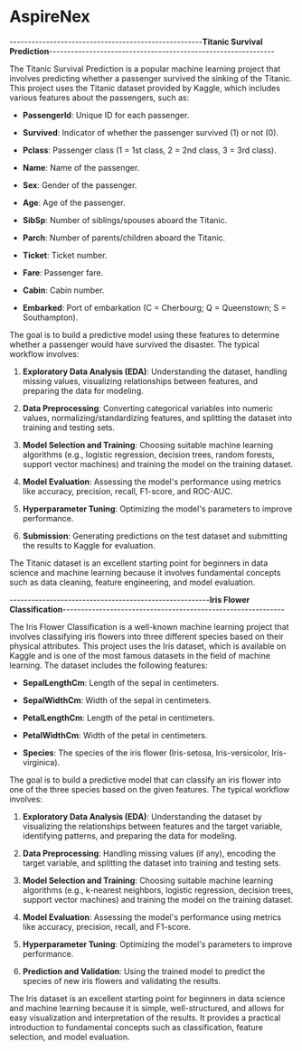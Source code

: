 # AspireNex
-----------------------------------------------------**Titanic Survival Prediction**--------------------------------------------------------------

The Titanic Survival Prediction is a popular machine learning project that involves predicting whether a passenger survived the sinking of the Titanic. This project uses the Titanic dataset provided by Kaggle, which includes various features about the passengers, such as:

- **PassengerId**: Unique ID for each passenger.

- **Survived**: Indicator of whether the passenger survived (1) or not (0).

- **Pclass**: Passenger class (1 = 1st class, 2 = 2nd class, 3 = 3rd class).

- **Name**: Name of the passenger.

- **Sex**: Gender of the passenger.

- **Age**: Age of the passenger.

- **SibSp**: Number of siblings/spouses aboard the Titanic.

- **Parch**: Number of parents/children aboard the Titanic.

- **Ticket**: Ticket number.

- **Fare**: Passenger fare.

- **Cabin**: Cabin number.

- **Embarked**: Port of embarkation (C = Cherbourg; Q = Queenstown; S = Southampton).

The goal is to build a predictive model using these features to determine whether a passenger would have survived the disaster. The typical workflow involves:

1. **Exploratory Data Analysis (EDA)**: Understanding the dataset, handling missing values, visualizing relationships between features, and preparing the data for modeling.

2. **Data Preprocessing**: Converting categorical variables into numeric values, normalizing/standardizing features, and splitting the dataset into training and testing sets.

3. **Model Selection and Training**: Choosing suitable machine learning algorithms (e.g., logistic regression, decision trees, random forests, support vector machines) and training the model on the training dataset.

4. **Model Evaluation**: Assessing the model's performance using metrics like accuracy, precision, recall, F1-score, and ROC-AUC.
   
5. **Hyperparameter Tuning**: Optimizing the model's parameters to improve performance.

6. **Submission**: Generating predictions on the test dataset and submitting the results to Kaggle for evaluation.

The Titanic dataset is an excellent starting point for beginners in data science and machine learning because it involves fundamental concepts such as data cleaning, feature engineering, and model evaluation.

-------------------------------------------------------**Iris Flower Classification**-------------------------------------------------------------

The Iris Flower Classification is a well-known machine learning project that involves classifying iris flowers into three different species based on their physical attributes. This project uses the Iris dataset, which is available on Kaggle and is one of the most famous datasets in the field of machine learning. The dataset includes the following features:

- **SepalLengthCm**: Length of the sepal in centimeters.

- **SepalWidthCm**: Width of the sepal in centimeters.
  
- **PetalLengthCm**: Length of the petal in centimeters.
  
- **PetalWidthCm**: Width of the petal in centimeters.
  
- **Species**: The species of the iris flower (Iris-setosa, Iris-versicolor, Iris-virginica).

The goal is to build a predictive model that can classify an iris flower into one of the three species based on the given features. The typical workflow involves:

1. **Exploratory Data Analysis (EDA)**: Understanding the dataset by visualizing the relationships between features and the target variable, identifying patterns, and preparing the data for modeling.
   
2. **Data Preprocessing**: Handling missing values (if any), encoding the target variable, and splitting the dataset into training and testing sets.
   
3. **Model Selection and Training**: Choosing suitable machine learning algorithms (e.g., k-nearest neighbors, logistic regression, decision trees, support vector machines) and training the model on the training dataset.
   
4. **Model Evaluation**: Assessing the model's performance using metrics like accuracy, precision, recall, and F1-score.
   
5. **Hyperparameter Tuning**: Optimizing the model's parameters to improve performance.
   
6. **Prediction and Validation**: Using the trained model to predict the species of new iris flowers and validating the results.

The Iris dataset is an excellent starting point for beginners in data science and machine learning because it is simple, well-structured, and allows for easy visualization and interpretation of the results. It provides a practical introduction to fundamental concepts such as classification, feature selection, and model evaluation.




